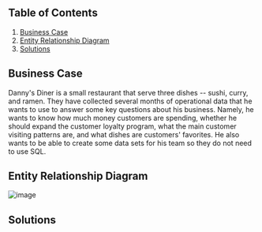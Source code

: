 

## Table of Contents
1. [Business Case](#business-case)
2. [Entity Relationship Diagram](#entity-relationship-diagram)
3. [Solutions](#solutions)

## Business Case
Danny's Diner is a small restaurant that serve three dishes -- sushi, curry, and ramen. They have collected several months of operational data that he wants to use to answer some key questions about his business. Namely, he wants to know how much money customers are spending, whether he should expand the customer loyalty program, what the main customer visiting patterns are, and what dishes are customers' favorites. He also wants to be able to create some data sets for his team so they do not need to use SQL. 

## Entity Relationship Diagram
![image](https://github.com/user-attachments/assets/2932870e-d6f0-4442-811b-8b69bd8b5031)


## Solutions
